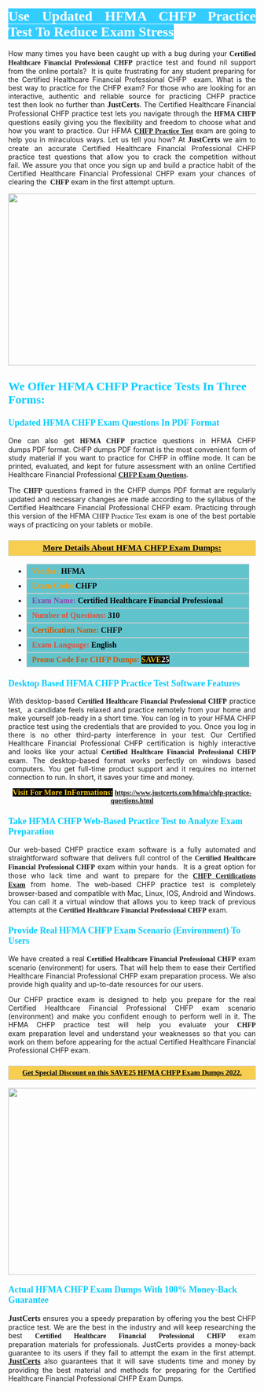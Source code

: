 <h1 style="text-align: justify;"><span style="color:#ffffff;"><span style="font-family:Georgia,serif;"><strong><span style="background-color:#33ccff;">Use Updated HFMA CHFP Practice Test To Reduce Exam Stress</span></strong></span></span></h1>

<p style="text-align: justify;">How many times you have been caught up with a bug during your <span style="font-family:Georgia,serif;"><strong>Certified Healthcare Financial Professional CHFP</strong></span> practice test and found nil support from the online portals?  It is quite frustrating for any student preparing for the Certified Healthcare Financial Professional CHFP  exam. What is the best way to practice for the CHFP exam? For those who are looking for an interactive, authentic and reliable source for practicing CHFP practice test then look no further than <span style="font-size:16px;"><span style="font-family:Georgia,serif;"><strong>JustCerts</strong></span></span>. The Certified Healthcare Financial Professional CHFP practice test lets you navigate through the <span style="font-family:Georgia,serif;"><strong>HFMA CHFP</strong></span> questions easily giving you the flexibility and freedom to choose what and how you want to practice. Our HFMA <span style="font-family:Georgia,serif;"><strong><a href="https://www.justcerts.com/hfma/chfp-practice-questions.html">CHFP Practice Test</a></strong></span> exam are going to help you in miraculous ways. Let us tell you how? At <span style="font-family:Georgia,serif;"><span style="font-size:16px;"><strong>JustCerts</strong></span></span> we aim to create an accurate Certified Healthcare Financial Professional CHFP practice test questions that allow you to crack the competition without fail. We assure you that once you sign up and build a practice habit of the Certified Healthcare Financial Professional CHFP exam your chances of clearing the <span style="font-family:Georgia,serif;"><strong> CHFP</strong></span> exam in the first attempt upturn.</p>

<p style="text-align: center;"><a href="https://www.justcerts.com/hfma/chfp-practice-questions.html"><img alt="" src="https://i.imgur.com/tWVNC2Y.jpg" style="width: 720px; height: 350px;" /></a></p>

<h2 style="margin-right:0in; margin-left:0in"><span style="color:#00ccff;"><span style="font-family:Georgia,serif;"><strong><span style="font-size:18pt">We Offer HFMA CHFP Practice Tests In Three Forms:</span></strong></span></span></h2>

<h3 style="margin-right:0in; margin-left:0in"><span style="color:#00ccff;"><span style="font-family:Georgia,serif;"><strong><span style="font-size:13.5pt">Updated HFMA CHFP Exam Questions In PDF Format</span></strong></span></span></h3>

<p style="text-align: justify;">One can also get <span style="font-family:Georgia,serif;"><strong>HFMA CHFP</strong></span> practice questions in HFMA CHFP dumps PDF format. CHFP dumps PDF format is the most convenient form of study material if you want to practice for CHFP in offline mode. It can be printed, evaluated, and kept for future assessment with an online Certified Healthcare Financial Professional <span style="font-family:Georgia,serif;"><strong><a href="https://www.justcerts.com/hfma/chfp-practice-questions.html">CHFP Exam Questions</a></strong></span>.</p>

<p style="text-align: justify;">The <span style="font-family:Georgia,serif;"><strong> CHFP</strong></span> questions framed in the CHFP dumps PDF format are regularly updated and necessary changes are made according to the syllabus of the Certified Healthcare Financial Professional CHFP exam. Practicing through this version of the HFMA <span style="font-family:Georgia,serif;">CHFP Practice Test</span> exam is one of the best portable ways of practicing on your tablets or mobile.</p>

<h3 style="background: #f7ce50; border: 1px solid rgb(204, 204, 204); padding: 5px 10px; text-align: center;"><span style="font-family:Georgia,serif;"><u><u><span style="color:#000000;"><span style="font-size:11pt"><span style="line-height:normal"><b><span style="font-size:13.0pt"><span cambria="">More Details About HFMA CHFP Exam Dumps:</span></span></b></span></span></span></u></u></span></h3>

<ul>
	<li style="margin:0cm 10pt">
	<div style="background:#61c4cd; border: 1px solid rgb(204, 204, 204); padding: 5px 10px; text-align: justify;"><span style="font-family:Georgia,serif;"><span style="font-size:11pt"><span style="line-height:normal"><b><span style="font-size:12.0pt"><span new="" roman="" times=""><span style="color:#f39c12;">Vendor:</span> <span style="color:#000000;">HFMA</span></span></span></b></span></span></span></div>
	</li>
	<li style="margin:0cm 10pt">
	<div style="background: #61c4cd; border: 1px solid rgb(204, 204, 204); padding: 5px 10px; text-align: justify;"><span style="font-family:Georgia,serif;"><span style="font-size:11pt"><span style="line-height:normal"><b><span style="font-size:12.0pt"><span new="" roman="" times=""><span style="color:#f39c12;">Exam Code:</span> <span style="color:#000000;">CHFP</span></span></span></b></span></span></span></div>
	</li>
	<li style="margin:0cm 10pt">
	<div style="background: #61c4cd; border: 1px solid rgb(204, 204, 204); padding: 5px 10px; text-align: justify;"><span style="font-family:Georgia,serif;"><span style="font-size:11pt"><span style="line-height:normal"><b><span style="font-size:12.0pt"><span new="" roman="" times=""><span style="color:#8e44ad;">Exam Name:</span> <span style="color:#000000;">Certified Healthcare Financial Professional</span></span></span></b></span></span></span></div>
	</li>
	<li style="margin:0cm 10pt">
	<div style="background: #61c4cd; border: 1px solid rgb(204, 204, 204); padding: 5px 10px;"><span style="font-family:Georgia,serif;"><span style="font-size:11pt"><span style="line-height:normal"><b><span style="font-size:12.0pt"><span new="" roman="" times=""><span style="color:#e74c3c;">Number of Questions:</span><span style="color:#000000;"><span style="color:#f1c40f;"> </span>310</span></span></span></b></span></span></span></div>
	</li>
	<li style="margin:0cm 10pt">
	<div style="background: #61c4cd; border: 1px solid rgb(204, 204, 204); padding: 5px 10px; text-align: justify;"><span style="font-family:Georgia,serif;"><span style="font-size:11pt"><span style="line-height:normal"><b><span style="font-size:12.0pt"><span new="" roman="" times=""><span style="color:#d35400;">Certification Name:</span> CHFP</span></span></b></span></span></span></div>
	</li>
	<li style="margin:0cm 10pt">
	<div style="background: #61c4cd; border: 1px solid rgb(204, 204, 204); padding: 5px 10px; text-align: justify;"><span style="font-family:Georgia,serif;"><span style="font-size:11pt"><span style="line-height:normal"><b><span style="font-size:12.0pt"><span new="" roman="" times=""><span style="color:#e74c3c;">Exam Language:</span> <span style="color:#000000;">English</span></span></span></b></span></span></span></div>
	</li>
	<li style="margin:0cm 10pt">
	<div style="background: #61c4cd; border: 1px solid rgb(204, 204, 204); padding: 5px 10px;"><span style="font-family:Georgia,serif;"><span style="font-size:11pt"><span style="line-height:normal"><b><span style="font-size:12.0pt"><span new="" roman="" times=""><span style="color:#d35400;">Promo Code For CHFP Dumps:</span><span style="color:#f1c40f;"> <span style="background-color:#000000;">SAVE</span></span><span style="color:#ffffff;"><span style="background-color:#000000;">25</span></span></span></span></b></span></span></span></div>
	</li>
</ul>

<h3 style="margin-right:0in; margin-left:0in"><span style="color:#00ccff;"><span style="font-family:Georgia,serif;"><strong><span style="font-size:13.5pt">Desktop Based HFMA CHFP Practice Test Software Features</span></strong></span></span></h3>

<p style="text-align: justify;">With desktop-based <span style="font-family:Georgia,serif;"><strong>Certified Healthcare Financial Professional CHFP</strong></span> practice test,  a candidate feels relaxed and practice remotely from your home and make yourself job-ready in a short time. You can log in to your HFMA CHFP practice test using the credentials that are provided to you. Once you log in there is no other third-party interference in your test. Our Certified Healthcare Financial Professional CHFP certification is highly interactive and looks like your actual <span style="font-family:Georgia,serif;"><strong>Certified Healthcare Financial Professional CHFP</strong></span> exam. The desktop-based format works perfectly on windows based computers. You get full-time product support and it requires no internet connection to run. In short, it saves your time and money.</p>

<p style="text-align: center;"><span style="font-family:Georgia,serif;"><strong><span style="font-size:16px;"><span style="color:#f1c40f;"><span style="background-color:#000000;">Visit For More InFormations:</span></span></span> <a href="https://www.justcerts.com/hfma/chfp-practice-questions.html">https://www.justcerts.com/hfma/chfp-practice-questions.html</a></strong></span></p>

<h3 style="margin-right:0in; margin-left:0in"><span style="color:#00ccff;"><span style="font-family:Georgia,serif;"><strong><span style="font-size:13.5pt">Take HFMA CHFP Web-Based Practice Test to Analyze Exam Preparation</span></strong></span></span></h3>

<p style="text-align: justify;">Our web-based CHFP practice exam software is a fully automated and straightforward software that delivers full control of the <span style="font-family:Georgia,serif;"><strong>Certified Healthcare Financial Professional CHFP</strong></span> exam within your hands.  It is a great option for those who lack time and want to prepare for the <a href="https://www.justcerts.com/hfma/chfp-certification-exams.html"><span style="font-family:Georgia,serif;"><strong>CHFP Certifications Exam</strong></span></a> from home. The web-based CHFP practice test is completely browser-based and compatible with Mac, Linux, IOS, Android and Windows. You can call it a virtual window that allows you to keep track of previous attempts at the <span style="font-family:Georgia,serif;"><strong>Certified Healthcare Financial Professional CHFP</strong></span> exam.</p>

<h3 style="margin-right:0in; margin-left:0in"><span style="color:#00ccff;"><span style="font-family:Georgia,serif;"><strong><span style="font-size:13.5pt">Provide Real HFMA CHFP Exam Scenario (Environment) To Users</span></strong></span></span></h3>

<p style="text-align: justify;">We have created a real <span style="font-family:Georgia,serif;"><strong>Certified Healthcare Financial Professional CHFP</strong></span> exam scenario (environment) for users. That will help them to ease their Certified Healthcare Financial Professional CHFP exam preparation process. We also provide high quality and up-to-date resources for our users.</p>

<p style="text-align: justify;">Our CHFP practice exam is designed to help you prepare for the real Certified Healthcare Financial Professional CHFP exam scenario (environment) and make you confident enough to perform well in it. The HFMA CHFP practice test will help you evaluate your <span style="font-family:Georgia,serif;"><strong> CHFP</strong></span> exam preparation level and understand your weaknesses so that you can work on them before appearing for the actual Certified Healthcare Financial Professional CHFP exam.</p>

<h3 style="background: rgb(247, 206, 80); border: 1px solid rgb(204, 204, 204); padding: 5px 10px; text-align: center;"><span style="font-family:Georgia,serif;"><u><span style="color:#000000;"><span style="font-size:11pt;"><span style="line-height:normal;"><b><span cambria="">Get Special Discount on this SAVE25 HFMA CHFP Exam Dumps 2022.</span></b></span></span></span></u></span></h3>

<p style="text-align: center;"><a href="https://www.justcerts.com/hfma/chfp-practice-questions.html"><img alt="" src="https://i.imgur.com/4WupoFA.jpg" style="width: 720px; height: 380px;" /></a></p>

<h4 style="margin-right: 0in; margin-left: 0in;"><span style="color:#00ccff;"><span style="font-family:Georgia,serif;"><strong><span style="font-size:13.5pt">Actual HFMA CHFP Exam Dumps With 100% Money-Back Guarantee</span></strong></span></span></h4>

<p style="text-align: justify;"><span style="font-size:16px;"><span style="font-family:Georgia,serif;"><strong>JustCerts</strong></span></span> ensures you a speedy preparation by offering you the best CHFP practice test. We are the best in the industry and will keep researching the best <span style="font-family:Georgia,serif;"><strong>Certified Healthcare Financial Professional CHFP</strong></span> exam preparation materials for professionals. JustCerts provides a money-back guarantee to its users if they fail to attempt the exam in the first attempt. <a href="https://www.justcerts.com/"><span style="font-size:16px;"><span style="font-family:Georgia,serif;"><strong>JustCerts</strong></span></span></a> also guarantees that it will save students time and money by providing the best material and methods for preparing for the Certified Healthcare Financial Professional CHFP Exam Dumps.</p>
